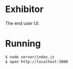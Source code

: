 Exhibitor
=========

The end user UI.

# Running

```bash
$ node server/index.js
$ open http://localhost:3000
```
